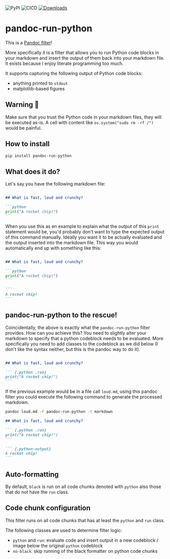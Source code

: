![PyPI](https://img.shields.io/pypi/v/pandoc-run-python)
![CICD](https://github.com/Bart6114/pandoc-run-python/actions/workflows/publish.yml/badge.svg)
[![Downloads](https://pepy.tech/badge/pandoc-run-python)](https://pepy.tech/project/pandoc-run-python)

# pandoc-run-python

This is a [Pandoc filter](https://pandoc.org/filters.html)! 

More specifically it is a filter that allows you to run Python code blocks in your markdown and insert the output of them back into your markdown file. It exists because I enjoy literate programming too much.

It supports capturing the following output of Python code blocks:
- anything printed to `stdout`
- matplotlib-based figures

## Warning 🚨

Make sure that you trust the Python code in your markdown files, they will be executed as-is. A cell with content like `os.system("sudo rm -rf /")` would be painful.

## How to install

```sh
pip install pandoc-run-python
```

## What does it do?


Let's say you have the following markdown file:

````md

## What is fast, loud and crunchy?

```python
print("A rocket chip!")
```

````

When you use this as en example to explain what the output of this `print` statement would be, you'd probably don't want to type the expected output of this command manually. Ideally you want it to be actually evaluated and the output inserted into the markdown file. This way you would automatically end up with something like this:

````md

## What is fast, loud and crunchy?

```python
print("A rocket chip!")
```

```
A rocket chip!
```

````

## pandoc-run-python to the rescue!

Coincidentally, the above is exactly what the `pandoc-run-python` filter provides. How can you achieve this? You need to slightly alter your markdown to specify that a python codeblock needs to be evaluated. More specifically you need to add classes to the codeblock as we did below (I don't like the syntax neither, but this is the pandoc way to do it).


````md

## What is fast, loud and crunchy?

``` {.python .run}
print("A rocket chip!")
```

````

If the previous example would be in a file call `loud.md`, using this pandoc filter you could execute the following command to generate the processed markdown.

```sh
pandoc loud.md -F pandoc-run-python -t markdown
```

````md
## What is fast, loud and crunchy?

``` {.python .run}
print("A rocket chip!")
```

``` {.python-output}
A rocket chip!
```
````

## Auto-formatting

By default, `black` is run on all code chunks denoted with `python` also those that do not have the `run` class.

## Code chunk configuration

This filter runs on all code chunks that has at least the `python` and `run` class.

The following classes are used to determine filter logic:

- `python` and `run`: evaluate code and insert output in a new codeblock / image below the original `python` codeblock
- `no-black`: skip running of the black formatter on python code chunks